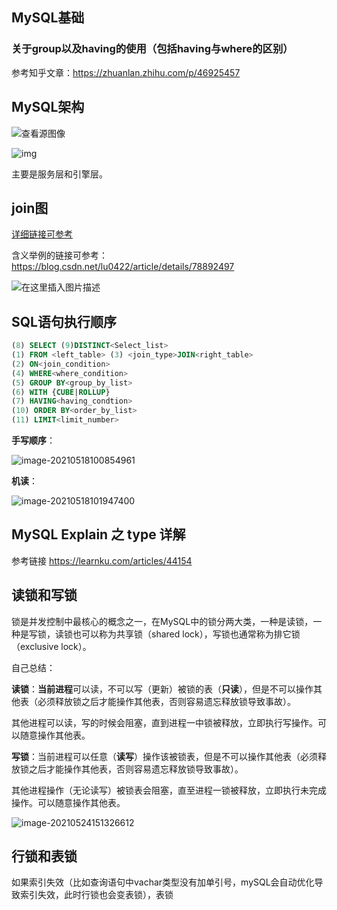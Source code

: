 ## MySQL基础

### 关于group以及having的使用（包括having与where的区别）

参考知乎文章：https://zhuanlan.zhihu.com/p/46925457

## MySQL架构

![查看源图像](https://th.bing.com/th/id/R74c321047ca0bb235d9f3f47de719180?rik=b4KfiDCJFQuv3Q&riu=http%3a%2f%2fwww.mysql.com%2fcommon%2fimages%2fPSEA_diagram.jpg&ehk=ytdXlA%2bVJs6m9hsN5zGwC%2fl%2b4gEHunw8FQZN0bK4iKA%3d&risl=&pid=ImgRaw)

![img](file:///C:\Users\wang\AppData\Roaming\Tencent\Users\1227883481\QQ\WinTemp\RichOle\E3VE}C42MQ{XC[I@O@I%AJX.png)

主要是服务层和引擎层。

## join图

[详细链接可参考](https://blog.csdn.net/weixin_46273997/article/details/112977917)

含义举例的链接可参考：https://blog.csdn.net/lu0422/article/details/78892497

![在这里插入图片描述](https://img-blog.csdnimg.cn/20210122095055633.png?x-oss-process=image/watermark,type_ZmFuZ3poZW5naGVpdGk,shadow_10,text_aHR0cHM6Ly9ibG9nLmNzZG4ubmV0L3dlaXhpbl80NjI3Mzk5Nw==,size_16,color_FFFFFF,t_70#pic_center)

## SQL语句执行顺序

```sql
(8) SELECT (9)DISTINCT<Select_list>
(1) FROM <left_table> (3) <join_type>JOIN<right_table>
(2) ON<join_condition>
(4) WHERE<where_condition>
(5) GROUP BY<group_by_list>
(6) WITH {CUBE|ROLLUP}
(7) HAVING<having_condtion>
(10) ORDER BY<order_by_list>
(11) LIMIT<limit_number>
```

**手写顺序**：

![image-20210518100854961](C:\Users\wang\AppData\Roaming\Typora\typora-user-images\image-20210518100854961.png)

**机读**：

![image-20210518101947400](C:\Users\wang\AppData\Roaming\Typora\typora-user-images\image-20210518101947400.png)

## MySQL Explain 之 type 详解

参考链接 https://learnku.com/articles/44154

## 读锁和写锁

锁是并发控制中最核心的概念之一，在MySQL中的锁分两大类，一种是读锁，一种是写锁，读锁也可以称为共享锁（shared lock），写锁也通常称为排它锁（exclusive lock）。

自己总结：

**读锁**：**当前进程**可以读，不可以写（更新）被锁的表（**只读**），但是不可以操作其他表（必须释放锁之后才能操作其他表，否则容易遗忘释放锁导致事故）。

​			其他进程可以读，写的时候会阻塞，直到进程一中锁被释放，立即执行写操作。可以随意操作其他表。

**写锁**：当前进程可以任意（**读写**）操作该被锁表，但是不可以操作其他表（必须释放锁之后才能操作其他表，否则容易遗忘释放锁导致事故）。

​			其他进程操作（无论读写）被锁表会阻塞，直至进程一锁被释放，立即执行未完成操作。可以随意操作其他表。

![image-20210524151326612](C:\Users\wang\AppData\Roaming\Typora\typora-user-images\image-20210524151326612.png)

## 行锁和表锁

如果索引失效（比如查询语句中vachar类型没有加单引号，mySQL会自动优化导致索引失效，此时行锁也会变表锁），表锁
